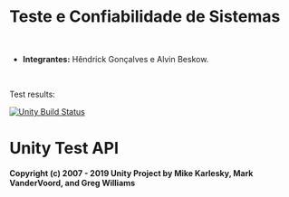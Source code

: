 # Teste e Confiabilidade de Sistemas

</br>

* **Integrantes:** Hêndrick Gonçalves e Alvin Beskow.

</br>


Test results:

[![Unity Build Status](https://travis-ci.com/HendrickGoncalves/Unity.svg?branch=main)](https://travis-ci.com/github/HendrickGoncalves/Unity)

Unity Test API
==============

__Copyright (c) 2007 - 2019 Unity Project by Mike Karlesky, Mark VanderVoord, and Greg Williams__


